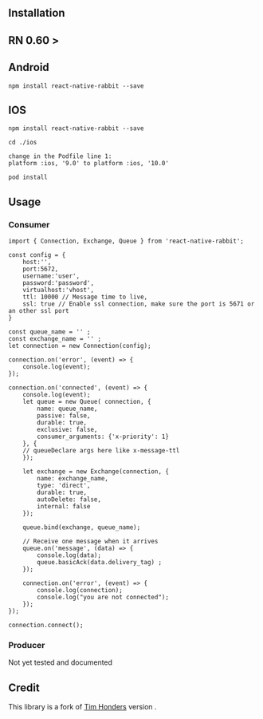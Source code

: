 ## Installation

## RN 0.60 >

## Android

`npm install react-native-rabbit --save`
## IOS

```
npm install react-native-rabbit --save

cd ./ios

change in the Podfile line 1:
platform :ios, '9.0' to platform :ios, '10.0'

pod install
```

## Usage

### Consumer
```
import { Connection, Exchange, Queue } from 'react-native-rabbit';

const config = {
	host:'',
	port:5672,
	username:'user',
	password:'password',
	virtualhost:'vhost',
	ttl: 10000 // Message time to live,
	ssl: true // Enable ssl connection, make sure the port is 5671 or an other ssl port
}

const queue_name = '' ;
const exchange_name = '' ;
let connection = new Connection(config);

connection.on('error', (event) => {
    console.log(event);
});

connection.on('connected', (event) => {
    console.log(event);
	let queue = new Queue( connection, {
		name: queue_name,
		passive: false,
		durable: true,
		exclusive: false,
		consumer_arguments: {'x-priority': 1}
	}, {
	// queueDeclare args here like x-message-ttl
	});

	let exchange = new Exchange(connection, {
		name: exchange_name,
		type: 'direct',
		durable: true,
		autoDelete: false,
		internal: false
	});

	queue.bind(exchange, queue_name);

	// Receive one message when it arrives
	queue.on('message', (data) => {
        console.log(data);
        queue.basicAck(data.delivery_tag) ;
	});
    
    connection.on('error', (event) => {
        console.log(connection);
        console.log("you are not connected");
    });
});

connection.connect();
```

### Producer

Not yet tested and documented

## Credit

This library is a fork of [Tim Honders](https://github.com/kegaretail/react-native-rabbitmq) version .